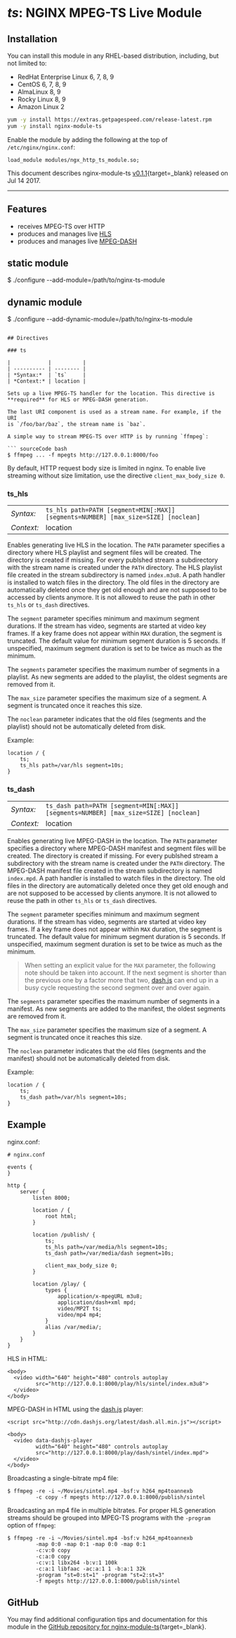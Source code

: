 # *ts*: NGINX MPEG-TS Live Module


## Installation

You can install this module in any RHEL-based distribution, including, but not limited to:

* RedHat Enterprise Linux 6, 7, 8, 9
* CentOS 6, 7, 8, 9
* AlmaLinux 8, 9
* Rocky Linux 8, 9
* Amazon Linux 2

```bash
yum -y install https://extras.getpagespeed.com/release-latest.rpm
yum -y install nginx-module-ts
```

Enable the module by adding the following at the top of `/etc/nginx/nginx.conf`:

```nginx
load_module modules/ngx_http_ts_module.so;
```


This document describes nginx-module-ts [v0.1.1](https://github.com/arut/nginx-ts-module/releases/tag/v0.1.1){target=_blank} 
released on Jul 14 2017.

<hr />

<div class="contents">

</div>

## Features

  - receives MPEG-TS over HTTP
  - produces and manages live
    [HLS](https://tools.ietf.org/html/draft-pantos-http-live-streaming-23)
  - produces and manages live
    [MPEG-DASH](https://en.wikipedia.org/wiki/Dynamic_Adaptive_Streaming_over_HTTP)

## static module
$ ./configure --add-module=/path/to/nginx-ts-module

## dynamic module
$ ./configure --add-dynamic-module=/path/to/nginx-ts-module
```

## Directives

### ts

|            |          |
| ---------- | -------- |
| *Syntax:*  | `ts`     |
| *Context:* | location |

Sets up a live MPEG-TS handler for the location. This directive is
**required** for HLS or MPEG-DASH generation.

The last URI component is used as a stream name. For example, if the URI
is `/foo/bar/baz`, the stream name is `baz`.

A simple way to stream MPEG-TS over HTTP is by running `ffmpeg`:

``` sourceCode bash
$ ffmpeg ... -f mpegts http://127.0.0.1:8000/foo
```

By default, HTTP request body size is limited in nginx. To enable live
streaming without size limitation, use the directive
`client_max_body_size 0`.

### ts\_hls

|            |                                                                                    |
| ---------- | ---------------------------------------------------------------------------------- |
| *Syntax:*  | `ts_hls path=PATH [segment=MIN[:MAX]] [segments=NUMBER] [max_size=SIZE] [noclean]` |
| *Context:* | location                                                                           |

Enables generating live HLS in the location. The `PATH` parameter
specifies a directory where HLS playlist and segment files will be
created. The directory is created if missing. For every publshed stream
a subdirectory with the stream name is created under the `PATH`
directory. The HLS playlist file created in the stream subdirectory is
named `index.m3u8`. A path handler is installed to watch files in the
directory. The old files in the directory are automatically deleted once
they get old enough and are not supposed to be accessed by clients
anymore. It is not allowed to reuse the path in other `ts_hls` or
`ts_dash` directives.

The `segment` parameter specifies minimum and maximum segment durations.
If the stream has video, segments are started at video key frames. If a
key frame does not appear within `MAX` duration, the segment is
truncated. The default value for minimum segment duration is 5 seconds.
If unspecified, maximum segment duration is set to be twice as much as
the minimum.

The `segments` parameter specifies the maximum number of segments in a
playlist. As new segments are added to the playlist, the oldest segments
are removed from it.

The `max_size` parameter specifies the maximum size of a segment. A
segment is truncated once it reaches this size.

The `noclean` parameter indicates that the old files (segments and the
playlist) should not be automatically deleted from disk.

Example:

    location / {
        ts;
        ts_hls path=/var/hls segment=10s;
    }

### ts\_dash

|            |                                                                                     |
| ---------- | ----------------------------------------------------------------------------------- |
| *Syntax:*  | `ts_dash path=PATH [segment=MIN[:MAX]] [segments=NUMBER] [max_size=SIZE] [noclean]` |
| *Context:* | location                                                                            |

Enables generating live MPEG-DASH in the location. The `PATH` parameter
specifies a directory where MPEG-DASH manifest and segment files will be
created. The directory is created if missing. For every publshed stream
a subdirectory with the stream name is created under the `PATH`
directory. The MPEG-DASH manifest file created in the stream
subdirectory is named `index.mpd`. A path handler is installed to watch
files in the directory. The old files in the directory are automatically
deleted once they get old enough and are not supposed to be accessed by
clients anymore. It is not allowed to reuse the path in other `ts_hls`
or `ts_dash` directives.

The `segment` parameter specifies minimum and maximum segment durations.
If the stream has video, segments are started at video key frames. If a
key frame does not appear within `MAX` duration, the segment is
truncated. The default value for minimum segment duration is 5 seconds.
If unspecified, maximum segment duration is set to be twice as much as
the minimum.

> When setting an explicit value for the `MAX` parameter, the following
> note should be taken into account. If the next segment is shorter than
> the previous one by a factor more that two,
> [dash.js](https://github.com/Dash-Industry-Forum/dash.js) can end up
> in a busy cycle requesting the second segment over and over again.

The `segments` parameter specifies the maximum number of segments in a
manifest. As new segments are added to the manifest, the oldest segments
are removed from it.

The `max_size` parameter specifies the maximum size of a segment. A
segment is truncated once it reaches this size.

The `noclean` parameter indicates that the old files (segments and the
manifest) should not be automatically deleted from disk.

Example:

    location / {
        ts;
        ts_dash path=/var/hls segment=10s;
    }

## Example

nginx.conf:

    # nginx.conf
    
    events {
    }
    
    http {
        server {
            listen 8000;
    
            location / {
                root html;
            }
    
            location /publish/ {
                ts;
                ts_hls path=/var/media/hls segment=10s;
                ts_dash path=/var/media/dash segment=10s;
    
                client_max_body_size 0;
            }
    
            location /play/ {
                types {
                    application/x-mpegURL m3u8;
                    application/dash+xml mpd;
                    video/MP2T ts;
                    video/mp4 mp4;
                }
                alias /var/media/;
            }
        }
    }

HLS in HTML:

``` sourceCode html
<body>
  <video width="640" height="480" controls autoplay
         src="http://127.0.0.1:8000/play/hls/sintel/index.m3u8">
  </video>
</body>
```

MPEG-DASH in HTML using the
[dash.js](https://github.com/Dash-Industry-Forum/dash.js) player:

``` sourceCode html
<script src="http://cdn.dashjs.org/latest/dash.all.min.js"></script>

<body>
  <video data-dashjs-player
         width="640" height="480" controls autoplay
         src="http://127.0.0.1:8000/play/dash/sintel/index.mpd">
  </video>
</body>
```

Broadcasting a single-bitrate mp4 file:

``` sourceCode bash
$ ffmpeg -re -i ~/Movies/sintel.mp4 -bsf:v h264_mp4toannexb
         -c copy -f mpegts http://127.0.0.1:8000/publish/sintel
```

Broadcasting an mp4 file in multiple bitrates. For proper HLS generation
streams should be grouped into MPEG-TS programs with the `-program`
option of `ffmpeg`:

``` sourceCode bash
$ ffmpeg -re -i ~/Movies/sintel.mp4 -bsf:v h264_mp4toannexb
         -map 0:0 -map 0:1 -map 0:0 -map 0:1
         -c:v:0 copy
         -c:a:0 copy
         -c:v:1 libx264 -b:v:1 100k
         -c:a:1 libfaac -ac:a:1 1 -b:a:1 32k
         -program "st=0:st=1" -program "st=2:st=3"
         -f mpegts http://127.0.0.1:8000/publish/sintel
```

## GitHub

You may find additional configuration tips and documentation for this module in the [GitHub 
repository for 
nginx-module-ts](https://github.com/arut/nginx-ts-module){target=_blank}.